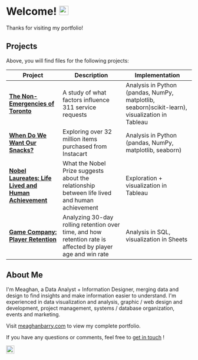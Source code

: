 # Welcome!  <img src="https://media.giphy.com/media/hvRJCLFzcasrR4ia7z/giphy.gif" width="25px">

Thanks for visiting my portfolio!

## Projects

Above, you will find files for the following projects:


| Project                                               | Description                                                                                                 | Implementation                                                                                  |
|-------------------------------------------------------|-------------------------------------------------------------------------------------------------------------|-------------------------------------------------------------------------------------------------|
| **[The Non-Emergencies of Toronto](https://github.com/meaghanbarry/portfolio/tree/main/The%20Non-Emergencies%20of%20Toronto%20-%20311%20Request%20Analysis%20(Python%20%2B%20Tableau))**                       | A study of what factors influence 311 service requests                                                      | Analysis in Python (pandas, NumPy, matplotlib, seaborn)scikit-learn),  visualization in Tableau |
| **[When Do We Want Our Snacks?](https://github.com/meaghanbarry/portfolio/blob/main/When%20Do%20We%20Want%20Our%20Snacks%3F%20Instacart%20Analysis%20(Python)/meaghan-barry-instacart-analysis.ipynb)**                       | Exploring over 32 million items purchased from Instacart                                                    | Analysis in Python (pandas, NumPy, matplotlib, seaborn)                                         |
| **[Nobel Laureates: Life Lived and Human Achievement](https://github.com/meaghanbarry/portfolio/tree/main/Nobel%20Laureates%20-%20Life%20Lived%20and%20Human%20Achievement)** | What the Nobel Prize suggests about the relationship between life lived and human achievement               | Exploration + visualization in Tableau                                                          |
| **[Game Company: Player Retention](https://github.com/meaghanbarry/portfolio/tree/main/Game%20Company%20Player%20Retention%20Analysis%20(SQL))**                    | Analyzing 30-day rolling retention over time, and how retention rate is affected by player age and win rate | Analysis in SQL, visualization in Sheets                                                        |


## About Me

I'm Meaghan, a Data Analyst + Information Designer, merging data and design to find insights and make information easier to understand. I'm experienced in data visualization and analysis, graphic / web design and development, project management, systems / database organization, events and marketing. 

Visit [meaghanbarry.com](https://meaghanbarry.com/) to view my complete portfolio. 

If you have any questions or comments, feel free to [get in touch](mailto:meaghanjbarry@gmail.com) !

<a href="https://www.linkedin.com/in/meaghanjbarry/">
  <img align="left" alt="Meaghan Barry's LinkedIn" width="22px" src="https://raw.githubusercontent.com/peterthehan/peterthehan/master/assets/linkedin.svg" />
</a>